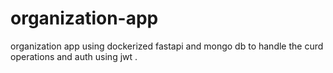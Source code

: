 # organization-app
organization app using dockerized fastapi and mongo db to handle the curd operations and auth using jwt .
